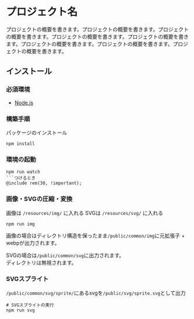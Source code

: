 # プロジェクト名

プロジェクトの概要を書きます。プロジェクトの概要を書きます。プロジェクトの概要を書きます。プロジェクトの概要を書きます。プロジェクトの概要を書きます。プロジェクトの概要を書きます。プロジェクトの概要を書きます。プロジェクトの概要を書きます。

## インストール

### 必須環境

+ [Node.js](https://nodejs.org/ja/)


### 構築手順

パッケージのインストール

```
npm install
```

### 環境の起動

```
npm run watch
```つけるとき
@include rem(30, !important);
```

### 画像・SVGの圧縮・変換

画像は `/resources/img/` に入れる
SVGは `/resources/svg/` に入れる

```
npm run img
```

画像の場合はディレクトリ構造を保ったまま`/public/common/img`に元拡張子 + webpが出力されます。

SVGの場合は`/public/common/svg`に出力されます。  
ディレクトリは無視されます。

### SVGスプライト

`/public/common/svg/sprite/`にあるsvgを`/public/svg/sprite.svg`として出力

```
# SVGスプライトの実行
npm run svg
```

